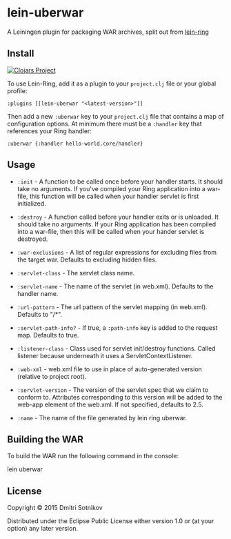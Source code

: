 # lein-uberwar

A Leiningen plugin for packaging WAR archives, split out from [lein-ring](https://github.com/weavejester/lein-ring)

## Install

[![Clojars Project](https://img.shields.io/clojars/v/lein-uberwar.svg)](https://clojars.org/lein-uberwar)

To use Lein-Ring, add it as a plugin to your `project.clj` file or
your global profile:

    :plugins [[lein-uberwar "<latest-version>"]]

Then add a new `:uberwar` key to your `project.clj` file that contains a
map of configuration options. At minimum there must be a `:handler`
key that references your Ring handler:

    :uberwar {:handler hello-world.core/handler}

## Usage


* `:init` -
  A function to be called once before your handler starts. It should
  take no arguments. If you've compiled your Ring application into a
  war-file, this function will be called when your handler servlet is
  first initialized.

* `:destroy` -
  A function called before your handler exits or is unloaded. It
  should take no arguments. If your Ring application has been compiled
  into a war-file, then this will be called when your hander servlet
  is destroyed.

* `:war-exclusions` -
  A list of regular expressions for excluding files from the target
  war. Defaults to excluding hidden files.

* `:servlet-class` -
  The servlet class name.

* `:servlet-name` -
  The name of the servlet (in web.xml). Defaults to the handler name.

* `:url-pattern` -
  The url pattern of the servlet mapping (in web.xml). Defaults to "/*".

* `:servlet-path-info?` -
  If true, a `:path-info` key is added to the request map. Defaults to true.

* `:listener-class` -
  Class used for servlet init/destroy functions. Called listener
  because underneath it uses a ServletContextListener.

* `:web-xml` -
  web.xml file to use in place of auto-generated version (relative to project root).

* `:servlet-version` -
  The version of the servlet spec that we claim to conform
  to. Attributes corresponding to this version will be added to the
  web-app element of the web.xml. If not specified, defaults to 2.5.

* `:name` -
  The name of the file generated by lein ring uberwar.

## Building the WAR

To build the WAR run the following command in the console:

   lein uberwar

## License

Copyright © 2015 Dmitri Sotnikov

Distributed under the Eclipse Public License either version 1.0 or (at
your option) any later version.

